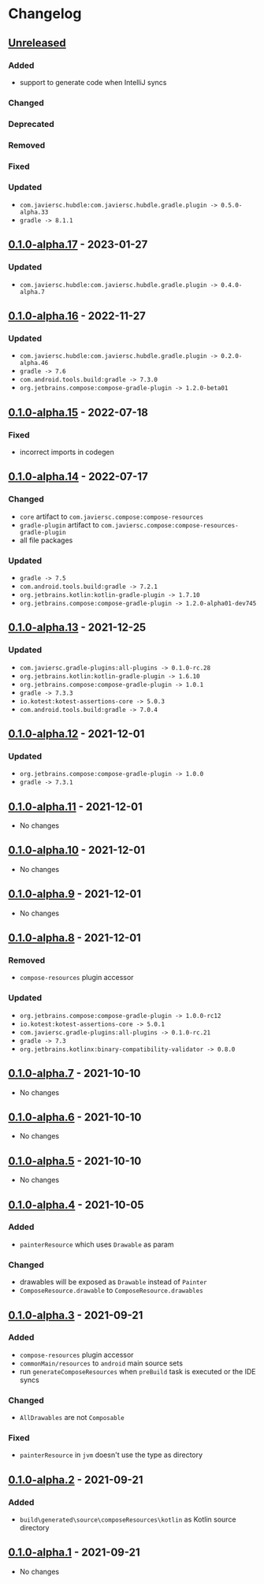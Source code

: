 # Changelog

## [Unreleased]

### Added

- support to generate code when IntelliJ syncs

### Changed

### Deprecated

### Removed

### Fixed

### Updated

- `com.javiersc.hubdle:com.javiersc.hubdle.gradle.plugin -> 0.5.0-alpha.33`
- `gradle -> 8.1.1`

## [0.1.0-alpha.17] - 2023-01-27

### Updated

- `com.javiersc.hubdle:com.javiersc.hubdle.gradle.plugin -> 0.4.0-alpha.7`

## [0.1.0-alpha.16] - 2022-11-27

### Updated

- `com.javiersc.hubdle:com.javiersc.hubdle.gradle.plugin -> 0.2.0-alpha.46`
- `gradle -> 7.6`
- `com.android.tools.build:gradle -> 7.3.0`
- `org.jetbrains.compose:compose-gradle-plugin -> 1.2.0-beta01`

## [0.1.0-alpha.15] - 2022-07-18

### Fixed

- incorrect imports in codegen

## [0.1.0-alpha.14] - 2022-07-17

### Changed

- `core` artifact to `com.javiersc.compose:compose-resources`
- `gradle-plugin` artifact to `com.javiersc.compose:compose-resources-gradle-plugin`
- all file packages

### Updated

- `gradle -> 7.5`
- `com.android.tools.build:gradle -> 7.2.1`
- `org.jetbrains.kotlin:kotlin-gradle-plugin -> 1.7.10`
- `org.jetbrains.compose:compose-gradle-plugin -> 1.2.0-alpha01-dev745`

## [0.1.0-alpha.13] - 2021-12-25

### Updated

- `com.javiersc.gradle-plugins:all-plugins -> 0.1.0-rc.28`
- `org.jetbrains.kotlin:kotlin-gradle-plugin -> 1.6.10`
- `org.jetbrains.compose:compose-gradle-plugin -> 1.0.1`
- `gradle -> 7.3.3`
- `io.kotest:kotest-assertions-core -> 5.0.3`
- `com.android.tools.build:gradle -> 7.0.4`

## [0.1.0-alpha.12] - 2021-12-01

### Updated

- `org.jetbrains.compose:compose-gradle-plugin -> 1.0.0`
- `gradle -> 7.3.1`

## [0.1.0-alpha.11] - 2021-12-01

- No changes

## [0.1.0-alpha.10] - 2021-12-01

- No changes

## [0.1.0-alpha.9] - 2021-12-01

- No changes

## [0.1.0-alpha.8] - 2021-12-01

### Removed

- `compose-resources` plugin accessor

### Updated

- `org.jetbrains.compose:compose-gradle-plugin -> 1.0.0-rc12`
- `io.kotest:kotest-assertions-core -> 5.0.1`
- `com.javiersc.gradle-plugins:all-plugins -> 0.1.0-rc.21`
- `gradle -> 7.3`
- `org.jetbrains.kotlinx:binary-compatibility-validator -> 0.8.0`

## [0.1.0-alpha.7] - 2021-10-10

- No changes

## [0.1.0-alpha.6] - 2021-10-10

- No changes

## [0.1.0-alpha.5] - 2021-10-10

- No changes

## [0.1.0-alpha.4] - 2021-10-05

### Added

- `painterResource` which uses `Drawable` as param

### Changed

- drawables will be exposed as `Drawable` instead of `Painter`
- `ComposeResource.drawable` to `ComposeResource.drawables`

## [0.1.0-alpha.3] - 2021-09-21

### Added

- `compose-resources` plugin accessor
- `commonMain/resources` to `android` main source sets
- run `generateComposeResources` when `preBuild` task is executed or the IDE syncs

### Changed

- `AllDrawables` are not `Composable`

### Fixed

- `painterResource` in `jvm` doesn't use the type as directory

## [0.1.0-alpha.2] - 2021-09-21

### Added

- `build\generated\source\composeResources\kotlin` as Kotlin source directory

## [0.1.0-alpha.1] - 2021-09-21

- No changes

[Unreleased]: https://github.com/JavierSegoviaCordoba/compose-resources-kmp/compare/0.1.0-alpha.17...HEAD

[0.1.0-alpha.17]: https://github.com/JavierSegoviaCordoba/compose-resources-kmp/compare/0.1.0-alpha.16...0.1.0-alpha.17

[0.1.0-alpha.16]: https://github.com/JavierSegoviaCordoba/compose-resources-kmp/compare/0.1.0-alpha.15...0.1.0-alpha.16

[0.1.0-alpha.15]: https://github.com/JavierSegoviaCordoba/compose-resources-kmp/compare/0.1.0-alpha.14...0.1.0-alpha.15

[0.1.0-alpha.14]: https://github.com/JavierSegoviaCordoba/compose-resources-kmp/compare/0.1.0-alpha.13...0.1.0-alpha.14

[0.1.0-alpha.13]: https://github.com/JavierSegoviaCordoba/compose-resources-kmp/compare/0.1.0-alpha.12...0.1.0-alpha.13

[0.1.0-alpha.12]: https://github.com/JavierSegoviaCordoba/compose-resources-kmp/compare/0.1.0-alpha.11...0.1.0-alpha.12

[0.1.0-alpha.11]: https://github.com/JavierSegoviaCordoba/compose-resources-kmp/compare/0.1.0-alpha.10...0.1.0-alpha.11

[0.1.0-alpha.10]: https://github.com/JavierSegoviaCordoba/compose-resources-kmp/compare/0.1.0-alpha.9...0.1.0-alpha.10

[0.1.0-alpha.9]: https://github.com/JavierSegoviaCordoba/compose-resources-kmp/compare/0.1.0-alpha.8...0.1.0-alpha.9

[0.1.0-alpha.8]: https://github.com/JavierSegoviaCordoba/compose-resources-kmp/compare/0.1.0-alpha.7...0.1.0-alpha.8

[0.1.0-alpha.7]: https://github.com/JavierSegoviaCordoba/compose-resources-kmp/compare/0.1.0-alpha.6...0.1.0-alpha.7

[0.1.0-alpha.6]: https://github.com/JavierSegoviaCordoba/compose-resources-kmp/compare/0.1.0-alpha.5...0.1.0-alpha.6

[0.1.0-alpha.5]: https://github.com/JavierSegoviaCordoba/compose-resources-kmp/compare/0.1.0-alpha.4...0.1.0-alpha.5

[0.1.0-alpha.4]: https://github.com/JavierSegoviaCordoba/compose-resources-kmp/compare/0.1.0-alpha.3...0.1.0-alpha.4

[0.1.0-alpha.3]: https://github.com/JavierSegoviaCordoba/compose-resources-kmp/compare/0.1.0-alpha.2...0.1.0-alpha.3

[0.1.0-alpha.2]: https://github.com/JavierSegoviaCordoba/compose-resources-kmp/compare/0.1.0-alpha.1...0.1.0-alpha.2

[0.1.0-alpha.1]: https://github.com/JavierSegoviaCordoba/compose-resources-kmp/commits/0.1.0-alpha.1

